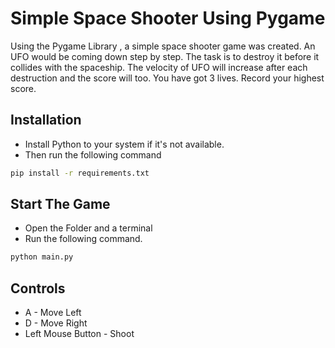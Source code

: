 # Simple Space Shooter Using Pygame

Using the Pygame Library , a simple space shooter game was created. An UFO would be coming down step by step. The task is to destroy it before it collides with the spaceship. The velocity of UFO will increase after each destruction and the score will too. You have got 3 lives. Record your highest score.

## Installation

- Install Python to your system if it's not available.
- Then run the following command

```sh
pip install -r requirements.txt
```

## Start The Game

- Open the Folder and a terminal
- Run the following command.

```sh
python main.py
```

## Controls 

- A - Move Left
- D - Move Right
- Left Mouse Button - Shoot